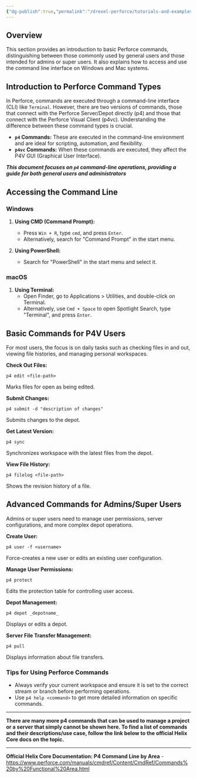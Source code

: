 ```yaml
---
{"dg-publish":true,"permalink":"/drexel-perforce/tutorials-and-examples/basic-perforce-commands-command-line/","noteIcon":""}
---
```


## Overview

This section provides an introduction to basic Perforce commands, distinguishing between those commonly used by general users and those intended for admins or super users. It also explains how to access and use the command line interface on Windows and Mac systems.

## Introduction to Perforce Command Types

In Perforce, commands are executed through a command-line interface (CLI) like `Terminal`. However, there are two versions of commands, those that connect with the Perforce Server/Depot directly (p4) and those that connect with the Perforce Visual Client (p4vc). Understanding the difference between these command types is crucial.

- **`p4` Commands:** These are executed in the command-line environment and are ideal for scripting, automation, and flexibility.
- **`p4vc` Commands:** When these commands are executed, they affect the P4V GUI (Graphical User Interface).

***This document focuses on `p4` command-line operations, providing a guide for both general users and administrators***

## Accessing the Command Line

### Windows
1. **Using CMD (Command Prompt):**
   - Press `Win + R`, type `cmd`, and press `Enter`.
   - Alternatively, search for "Command Prompt" in the start menu.

2. **Using PowerShell:**
   - Search for "PowerShell" in the start menu and select it.

### macOS
1. **Using Terminal:**
   - Open Finder, go to Applications > Utilities, and double-click on Terminal.
   - Alternatively, use `Cmd + Space` to open Spotlight Search, type "Terminal", and press `Enter`.

## Basic Commands for P4V Users

For most users, the focus is on daily tasks such as checking files in and out, viewing file histories, and managing personal workspaces.

**Check Out Files:**
  ```
  p4 edit <file-path>
  ```
  Marks files for open as being edited.

**Submit Changes:**
  ```
  p4 submit -d "description of changes"
  ```
  Submits changes to the depot.

**Get Latest Version:**
  ```
  p4 sync
  ```
  Synchronizes workspace with the latest files from the depot.

**View File History:**
  ```
  p4 filelog <file-path>
  ```
  Shows the revision history of a file.

## Advanced Commands for Admins/Super Users

Admins or super users need to manage user permissions, server configurations, and more complex depot operations.

**Create User:**
  ```
  p4 user -f <username>
  ```
  Force-creates a new user or edits an existing user configuration.

**Manage User Permissions:**
  ```
  p4 protect
  ```
  Edits the protection table for controlling user access.

**Depot Management:**
  ```
  p4 depot _depotname_
  ```
  Displays or edits a depot.

**Server File Transfer Management:**
  ```
  p4 pull
  ```
  Displays information about file transfers.

### Tips for Using Perforce Commands
- Always verify your current workspace and ensure it is set to the correct stream or branch before performing operations.
- Use `p4 help <command>` to get more detailed information on specific commands.

---

**There are many more p4 commands that can be used to manage a project or a server that simply cannot be shown here. To find a list of commands and their descriptions/use case, follow the link below to the official Helix Core docs on the topic.**

---

**Official Helix Core Documentation: P4 Command Line by Area** - https://www.perforce.com/manuals/cmdref/Content/CmdRef/Commands%20by%20Functional%20Area.html 